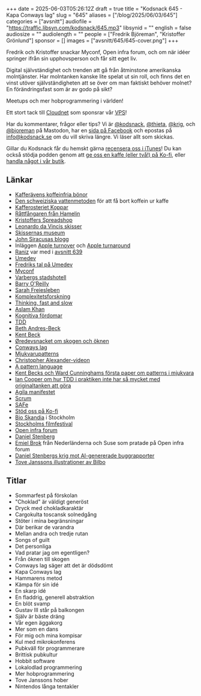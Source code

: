 +++
date = 2025-06-03T05:26:12Z
draft = true
title = "Kodsnack 645 - Kapa Conways lag"
slug = "645"
aliases = ["/blog/2025/06/03/645"]
categories = ["avsnitt"]
audiofile = "https://traffic.libsyn.com/kodsnack/645.mp3"
libsynid = ""
english = false
audiosize = ""
audiolength = ""
people = ["Fredrik Björeman", "Kristoffer Grönlund"]
sponsor = []
images = ["avsnitt/645/645-cover.png"]
+++

Fredrik och Kristoffer snackar Myconf, Open infra forum, och om när idéer springer ifrån sin upphovsperson och får sitt eget liv.

Digital självständighet och trenden att gå från åtminstone amerikanska molntjänster. Har molntanken kanske lite spelat ut sin roll, och finns det en vinst utöver självständigheten att se över om man faktiskt behöver molnet? En förändringsfast som är av godo på sikt?

Meetups och mer hobprogrammering i världen!

Ett stort tack till [Cloudnet](https://www.cloudnet.se) som sponsrar vår [VPS](https://en.wikipedia.org/wiki/Virtual_private_server)!

Har du kommentarer, frågor eller tips? Vi är [@kodsnack](https://social.podsnack.se/@kodsnack), [@thieta](https://6510.nu/@thieta), [@krig](https://6510.nu/@krig), och [@bjoreman](https://toot.cafe/@bjoreman) på Mastodon, har en [sida på Facebook](https://www.facebook.com/) och epostas på [info@kodsnack.se](mailto:info@kodsnack.se) om du vill skriva längre. Vi läser allt som skickas.

Gillar du Kodsnack får du hemskt gärna [recensera oss i iTunes](https://itunes.apple.com/se/podcast/kodsnack/id561631498?l=en)! Du kan också stödja podden genom att <a href="https://ko-fi.com/kodsnack" rel="payment">ge oss en kaffe (eller två!) på Ko-fi</a>, eller [handla något i vår butik](https://shop.spreadshirt.se/kodsnack/).

## Länkar
* [Kafferävens koffeinfria bönor](https://www.kafferaven.se/collections/all-products/products/sova-rav-koffeinfritt-kaffe-nicaragua)
* [Den schweiziska vattenmetoden](https://en.wikipedia.org/wiki/Decaffeination#Swiss_Water) för att få bort koffein ur kaffe
* [Kafferosteriet Koppar](https://kafferosterietkoppar.se/)
* [Råttfångaren från Hamelin](https://en.wikipedia.org/wiki/Pied_Piper_of_Hamelin)
* [Kristoffers Spreadshop](https://ziran.myspreadshop.se/)
* [Leonardo da Vincis skisser](https://www.leonardodavinci.net/drawings.jsp)
* [Skissernas museum](https://skissernasmuseum.se/)
* [John Siracusas blogg](https://hypercritical.co/)
* Inläggen [Apple turnover](https://hypercritical.co/2025/05/09/apple-turnover) och [Apple turnaround](https://hypercritical.co/2025/05/20/apple-turnaround)
* [Raniz](https://raniz.blog/) var med i [avsnitt 639](https://kodsnack.se/639/)
* [Umedev](https://umedev.se/)
* [Fredriks tal på Umedev](https://www.youtube.com/watch?v=ltdFJ37Cr8s)
* [Myconf](https://myconf.io/)
* [Varbergs stadshotell](https://www.varbergsstadshotell.com/)
* [Barry O'Reilly](https://www.linkedin.com/in/barry-o-reilly-b924657/?originalSubdomain=se)
* [Sarah Freiesleben](https://www.linkedin.com/in/sarah-freiesleben-40a7701a/?original_referer=https%3A%2F%2Fwww%2Egoogle%2Ecom%2F&originalSubdomain=dk)
* [Komplexitetsforskning](https://en.wikipedia.org/wiki/Complex_system#)
* [Thinking, fast and slow](https://en.wikipedia.org/wiki/Thinking,_Fast_and_Slow)
* [Aslam Khan](https://www.linkedin.com/in/aslamkhn/)
* [Kognitiva fördomar](https://en.wikipedia.org/wiki/Cognitive_bias)
* [TDD](https://en.wikipedia.org/wiki/Test-driven_development)
* [Beth Andres-Beck](https://blog.bethcodes.com/)
* [Kent Beck](https://en.wikipedia.org/wiki/Kent_Beck)
* [Øredevsnacket om skogen och öknen](https://www.youtube.com/watch?v=nt6m8qtRbz0&list=PLOUKmSqExtAFpg3krEd6CXr3uIyUgP97b&index=5)
* [Conways lag](https://en.wikipedia.org/wiki/Conway%27s_law)
* [Mjukvarupatterns](https://en.wikipedia.org/wiki/Architectural_pattern)
* [Christopher Alexander-videon](https://www.youtube.com/watch?v=a8wPKso-J4A)
* [A pattern language](https://en.wikipedia.org/wiki/A_Pattern_Language)
* [Kent Becks och Ward Cunninghams första paper om patterns i mjukvara](https://c2.com/doc/oopsla87.html)
* [Ian Cooper om hur TDD i praktiken inte har så mycket med originaltanken att göra](https://www.youtube.com/watch?v=EZ05e7EMOLM&t=1s)
* [Agila manifestet](https://agilemanifesto.org/)
* [Scrum](https://en.wikipedia.org/wiki/Scrum_%28software_development%29)
* [SAFe](https://en.wikipedia.org/wiki/Scaled_agile_framework)
* [Stöd oss på Ko-fi](https://ko-fi.com/kodsnack/)
* [Bio Skandia](https://bioskandia.se/) i Stockholm
* [Stockholms filmfestival](https://www.stockholmfilmfestival.se/)
* [Open infra forum](https://www.meetup.com/openinfra-user-group-sweden/events/306139678/)
* [Daniel Stenberg](https://daniel.haxx.se/)
* [Emiel Brok](https://www.youtube.com/channel/UClDSlnTi91aWX1-7KTECm6Q/about) från Nederländerna och Suse som pratade på Open infra forum
* [Daniel Stenbergs krig mot AI-genererade buggrapporter](https://arstechnica.com/gadgets/2025/05/open-source-project-curl-is-sick-of-users-submitting-ai-slop-vulnerabilities/)
* [Tove Janssons illustrationer av Bilbo](https://tovejansson.com/sv/bilbo-hobbit-tolkien/)

## Titlar
* Sommarfest på förskolan
* "Choklad" är väldigt generöst
* Dryck med chokladkaraktär
* Cargokulta toscansk solnedgång
* Stöter i mina begränsningar
* Där berikar de varandra
* Mellan andra och tredje rutan
* Songs of guilt
* Det personliga
* Vad pratar jag om egentligen?
* Från öknen till skogen
* Conways lag säger att det är dödsdömt
* Kapa Conways lag
* Hammarens metod
* Kämpa för sin idé
* En skarp idé
* En fladdrig, generell abstraktion
* En blöt svamp
* Gustav III står på balkongen
* Själv är bäste dräng
* Vår egen äggakorg
* Mer som en dans
* För mig och mina kompisar
* Kul med mikrokonferens
* Pubkväll för programmerare
* Brittisk pubkultur
* Hobbit software
* Lokalodlad programmering
* Mer hobprogrammering
* Tove Janssons hober
* Nintendos långa tentakler
